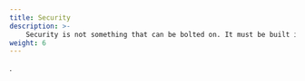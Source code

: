 ```yaml
---
title: Security
description: >-
    Security is not something that can be bolted on. It must be built into the delivered artifacts and the processes that deliver those artifacts
weight: 6
---
```


.
